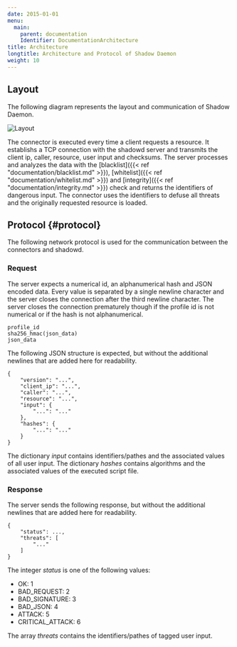 ```yaml
---
date: 2015-01-01
menu:
  main:
    parent: documentation
    Identifier: DocumentationArchitecture
title: Architecture
longtitle: Architecture and Protocol of Shadow Daemon
weight: 10
---
```


## Layout

The following diagram represents the layout and communication of Shadow Daemon.

![Layout](/img/documentation/layout.svg)

The connector is executed every time a client requests a resource.
It establishs a TCP connection with the shadowd server and transmits the client ip, caller, resource, user input and checksums.
The server processes and analyzes the data with the [blacklist]({{< ref "documentation/blacklist.md" >}}), [whitelist]({{< ref "documentation/whitelist.md" >}}) and [integrity]({{< ref "documentation/integrity.md" >}}) check and returns the identifiers of dangerous input.
The connector uses the identifiers to defuse all threats and the originally requested resource is loaded.

## Protocol {#protocol}

The following network protocol is used for the communication between the connectors and shadowd.

### Request

The server expects a numerical id, an alphanumerical hash and JSON encoded data.
Every value is separated by a single newline character and the server closes the connection after the third newline character.
The server closes the connection prematurely though if the profile id is not numerical or if the hash is not alphanumerical.

    profile_id
    sha256_hmac(json_data)
    json_data

The following JSON structure is expected, but without the additional newlines that are added here for readability.

    {
        "version": "...",
        "client_ip": "...",
        "caller": "...",
        "resource": "...",
        "input": {
            "...": "..."
        },
        "hashes": {
            "...": "..."
        }
    }

The dictionary *input* contains identifiers/pathes and the associated values of all user input.
The dictionary *hashes* contains algorithms and the associated values of the executed script file.

### Response

The server sends the following response, but without the additional newlines that are added here for readability.

    {
        "status": ...,
        "threats": [
            "..."
        ]
    }

The integer *status* is one of the following values:

 * OK: 1
 * BAD_REQUEST: 2
 * BAD_SIGNATURE: 3
 * BAD_JSON: 4
 * ATTACK: 5
 * CRITICAL_ATTACK: 6

The array *threats* contains the identifiers/pathes of tagged user input.
